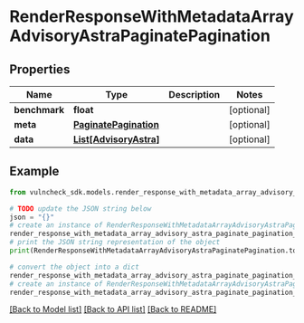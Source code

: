 # RenderResponseWithMetadataArrayAdvisoryAstraPaginatePagination


## Properties

Name | Type | Description | Notes
------------ | ------------- | ------------- | -------------
**benchmark** | **float** |  | [optional] 
**meta** | [**PaginatePagination**](PaginatePagination.md) |  | [optional] 
**data** | [**List[AdvisoryAstra]**](AdvisoryAstra.md) |  | [optional] 

## Example

```python
from vulncheck_sdk.models.render_response_with_metadata_array_advisory_astra_paginate_pagination import RenderResponseWithMetadataArrayAdvisoryAstraPaginatePagination

# TODO update the JSON string below
json = "{}"
# create an instance of RenderResponseWithMetadataArrayAdvisoryAstraPaginatePagination from a JSON string
render_response_with_metadata_array_advisory_astra_paginate_pagination_instance = RenderResponseWithMetadataArrayAdvisoryAstraPaginatePagination.from_json(json)
# print the JSON string representation of the object
print(RenderResponseWithMetadataArrayAdvisoryAstraPaginatePagination.to_json())

# convert the object into a dict
render_response_with_metadata_array_advisory_astra_paginate_pagination_dict = render_response_with_metadata_array_advisory_astra_paginate_pagination_instance.to_dict()
# create an instance of RenderResponseWithMetadataArrayAdvisoryAstraPaginatePagination from a dict
render_response_with_metadata_array_advisory_astra_paginate_pagination_from_dict = RenderResponseWithMetadataArrayAdvisoryAstraPaginatePagination.from_dict(render_response_with_metadata_array_advisory_astra_paginate_pagination_dict)
```
[[Back to Model list]](../README.md#documentation-for-models) [[Back to API list]](../README.md#documentation-for-api-endpoints) [[Back to README]](../README.md)


